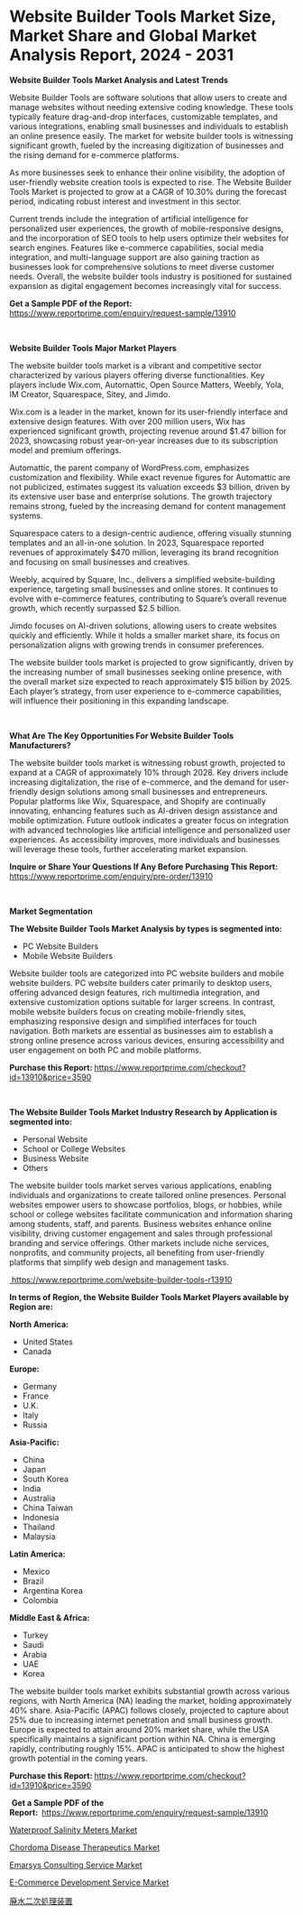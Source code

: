 <p><h1>Website Builder Tools Market Size, Market Share and Global Market Analysis Report, 2024 - 2031</h1></p><p><strong>Website Builder Tools Market Analysis and Latest Trends</strong></p>
<p><p>Website Builder Tools are software solutions that allow users to create and manage websites without needing extensive coding knowledge. These tools typically feature drag-and-drop interfaces, customizable templates, and various integrations, enabling small businesses and individuals to establish an online presence easily. The market for website builder tools is witnessing significant growth, fueled by the increasing digitization of businesses and the rising demand for e-commerce platforms. </p><p>As more businesses seek to enhance their online visibility, the adoption of user-friendly website creation tools is expected to rise. The Website Builder Tools Market is projected to grow at a CAGR of 10.30% during the forecast period, indicating robust interest and investment in this sector. </p><p>Current trends include the integration of artificial intelligence for personalized user experiences, the growth of mobile-responsive designs, and the incorporation of SEO tools to help users optimize their websites for search engines. Features like e-commerce capabilities, social media integration, and multi-language support are also gaining traction as businesses look for comprehensive solutions to meet diverse customer needs. Overall, the website builder tools industry is positioned for sustained expansion as digital engagement becomes increasingly vital for success.</p></p>
<p><strong>Get a Sample PDF of the Report:&nbsp;</strong> <a href="https://www.reportprime.com/enquiry/request-sample/13910">https://www.reportprime.com/enquiry/request-sample/13910</a></p>
<p>&nbsp;</p>
<p><strong>Website Builder Tools Major Market Players</strong></p>
<p><p>The website builder tools market is a vibrant and competitive sector characterized by various players offering diverse functionalities. Key players include Wix.com, Automattic, Open Source Matters, Weebly, Yola, IM Creator, Squarespace, Sitey, and Jimdo.</p><p>Wix.com is a leader in the market, known for its user-friendly interface and extensive design features. With over 200 million users, Wix has experienced significant growth, projecting revenue around $1.47 billion for 2023, showcasing robust year-on-year increases due to its subscription model and premium offerings.</p><p>Automattic, the parent company of WordPress.com, emphasizes customization and flexibility. While exact revenue figures for Automattic are not publicized, estimates suggest its valuation exceeds $3 billion, driven by its extensive user base and enterprise solutions. The growth trajectory remains strong, fueled by the increasing demand for content management systems.</p><p>Squarespace caters to a design-centric audience, offering visually stunning templates and an all-in-one solution. In 2023, Squarespace reported revenues of approximately $470 million, leveraging its brand recognition and focusing on small businesses and creatives.</p><p>Weebly, acquired by Square, Inc., delivers a simplified website-building experience, targeting small businesses and online stores. It continues to evolve with e-commerce features, contributing to Square’s overall revenue growth, which recently surpassed $2.5 billion.</p><p>Jimdo focuses on AI-driven solutions, allowing users to create websites quickly and efficiently. While it holds a smaller market share, its focus on personalization aligns with growing trends in consumer preferences.</p><p>The website builder tools market is projected to grow significantly, driven by the increasing number of small businesses seeking online presence, with the overall market size expected to reach approximately $15 billion by 2025. Each player’s strategy, from user experience to e-commerce capabilities, will influence their positioning in this expanding landscape.</p></p>
<p>&nbsp;</p>
<p><strong>What Are The Key Opportunities For Website Builder Tools Manufacturers?</strong></p>
<p><p>The website builder tools market is witnessing robust growth, projected to expand at a CAGR of approximately 10% through 2028. Key drivers include increasing digitalization, the rise of e-commerce, and the demand for user-friendly design solutions among small businesses and entrepreneurs. Popular platforms like Wix, Squarespace, and Shopify are continually innovating, enhancing features such as AI-driven design assistance and mobile optimization. Future outlook indicates a greater focus on integration with advanced technologies like artificial intelligence and personalized user experiences. As accessibility improves, more individuals and businesses will leverage these tools, further accelerating market expansion.</p></p>
<p><strong>Inquire or Share Your Questions If Any Before Purchasing This Report:</strong> <a href="https://www.reportprime.com/enquiry/pre-order/13910">https://www.reportprime.com/enquiry/pre-order/13910</a></p>
<p>&nbsp;</p>
<p><strong>Market Segmentation</strong></p>
<p><strong>The Website Builder Tools Market Analysis by types is segmented into:</strong></p>
<p><ul><li>PC Website Builders</li><li>Mobile Website Builders</li></ul></p>
<p><p>Website builder tools are categorized into PC website builders and mobile website builders. PC website builders cater primarily to desktop users, offering advanced design features, rich multimedia integration, and extensive customization options suitable for larger screens. In contrast, mobile website builders focus on creating mobile-friendly sites, emphasizing responsive design and simplified interfaces for touch navigation. Both markets are essential as businesses aim to establish a strong online presence across various devices, ensuring accessibility and user engagement on both PC and mobile platforms.</p></p>
<p><strong>Purchase this Report:&nbsp;</strong><a href="https://www.reportprime.com/checkout?id=13910&price=3590">https://www.reportprime.com/checkout?id=13910&price=3590</a></p>
<p>&nbsp;</p>
<p><strong>The Website Builder Tools Market Industry Research by Application is segmented into:</strong></p>
<p><ul><li>Personal Website</li><li>School or College Websites</li><li>Business Website</li><li>Others</li></ul></p>
<p><p>The website builder tools market serves various applications, enabling individuals and organizations to create tailored online presences. Personal websites empower users to showcase portfolios, blogs, or hobbies, while school or college websites facilitate communication and information sharing among students, staff, and parents. Business websites enhance online visibility, driving customer engagement and sales through professional branding and service offerings. Other markets include niche services, nonprofits, and community projects, all benefiting from user-friendly platforms that simplify web design and management tasks.</p></p>
<p><a href="https://www.reportprime.com/website-builder-tools-r13910">&nbsp;https://www.reportprime.com/website-builder-tools-r13910</a></p>
<p><strong>In terms of Region, the Website Builder Tools Market Players available by Region are:</strong></p>
<p>
    <p> <strong> North America: </strong>
        <ul>
            <li>United States</li>
            <li>Canada</li>
        </ul>
        </p> 
    <p> <strong> Europe: </strong>
        <ul>
            <li>Germany</li>
            <li>France</li>
            <li>U.K.</li>
            <li>Italy</li>
            <li>Russia</li>
        </ul>
        </p> 
    <p> <strong> Asia-Pacific: </strong>
        <ul>
            <li>China</li>
            <li>Japan</li>
            <li>South Korea</li>
            <li>India</li>
            <li>Australia</li>
            <li>China Taiwan</li>
            <li>Indonesia</li>
            <li>Thailand</li>
            <li>Malaysia</li>
        </ul>
        </p> 
    <p> <strong> Latin America: </strong>
        <ul>
            <li>Mexico</li>
            <li>Brazil</li>
            <li>Argentina Korea</li>
            <li>Colombia</li>
        </ul>
        </p> 
    <p> <strong> Middle East & Africa: </strong>
        <ul>
            <li>Turkey</li>
            <li>Saudi</li>
            <li>Arabia</li>
            <li>UAE</li>
            <li>Korea</li>
        </ul>
    </p>
    </p>
<p><p>The website builder tools market exhibits substantial growth across various regions, with North America (NA) leading the market, holding approximately 40% share. Asia-Pacific (APAC) follows closely, projected to capture about 25% due to increasing internet penetration and small business growth. Europe is expected to attain around 20% market share, while the USA specifically maintains a significant portion within NA. China is emerging rapidly, contributing roughly 15%. APAC is anticipated to show the highest growth potential in the coming years.</p></p>
<p><strong>Purchase this Report: </strong><a href="https://www.reportprime.com/checkout?id=13910&price=3590">https://www.reportprime.com/checkout?id=13910&price=3590</a></p>
<p>&nbsp;<strong>Get a Sample PDF of the Report:&nbsp;&nbsp;</strong><a href="https://www.reportprime.com/enquiry/request-sample/13910">https://www.reportprime.com/enquiry/request-sample/13910</a></p>
<p><strong></strong></p>
<p><p><a href="https://issuu.com/reportprime-2/docs/waterproof-salinity-meters-market-s_e185de4983440b">Waterproof Salinity Meters Market</a></p><p><a href="https://github.com/DianaWilson796/Market-Research-Report-List-1/blob/main/chordoma-disease-therapeutics-market.md">Chordoma Disease Therapeutics Market</a></p><p><a href="https://medium.com/@judypierce2022/the-global-emarsys-consulting-service-market-is-projected-to-experience-an-annual-growth-rate-of-056afd6aa10a">Emarsys Consulting Service Market</a></p><p><a href="https://medium.com/@judypierce2022/the-e-commerce-development-service-market-prioritizes-cost-control-and-efficiency-enhancement-0490e3d649b5?postPublishedType=initial">E-Commerce Development Service Market</a></p><p><a href="https://medium.com/@henriettemills1/wastewater-secondary-treatment-equipment-0a54d7049824">廃水二次処理装置</a></p></p>